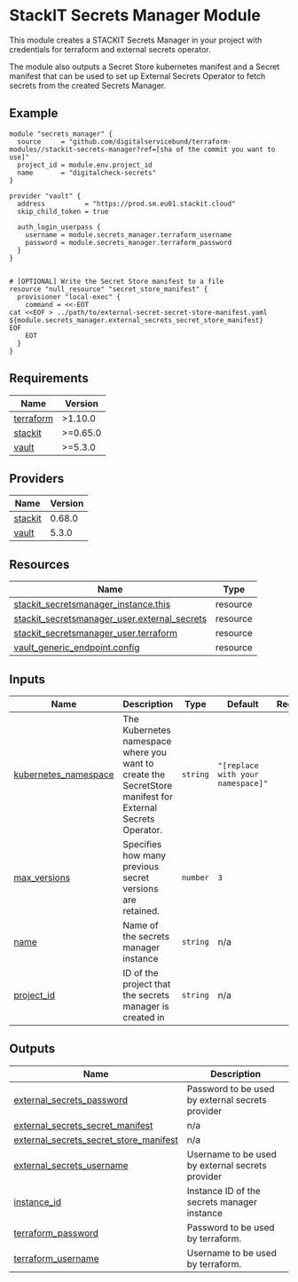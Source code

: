 # StackIT Secrets Manager Module

This module creates a STACKIT Secrets Manager in your project with credentials for terraform and external secrets
operator.

The module also outputs a Secret Store kubernetes manifest and a Secret manifest that can be used to set up External
Secrets Operator to fetch secrets from the created Secrets Manager.

## Example

```hcl
module "secrets_manager" {
  source     = "github.com/digitalservicebund/terraform-modules//stackit-secrets-manager?ref=[sha of the commit you want to use]"
  project_id = module.env.project_id
  name       = "digitalcheck-secrets"
}

provider "vault" {
  address          = "https://prod.sm.eu01.stackit.cloud"
  skip_child_token = true

  auth_login_userpass {
    username = module.secrets_manager.terraform_username
    password = module.secrets_manager.terraform_password
  }
}


# [OPTIONAL] Write the Secret Store manifest to a file
resource "null_resource" "secret_store_manifest" {
  provisioner "local-exec" {
    command = <<-EOT
cat <<EOF > ../path/to/external-secret-secret-store-manifest.yaml
${module.secrets_manager.external_secrets_secret_store_manifest}
EOF
    EOT
  }
}
```

<!-- BEGIN_TF_DOCS -->
## Requirements

| Name | Version |
|------|---------|
| <a name="requirement_terraform"></a> [terraform](#requirement\_terraform) | >1.10.0 |
| <a name="requirement_stackit"></a> [stackit](#requirement\_stackit) | >=0.65.0 |
| <a name="requirement_vault"></a> [vault](#requirement\_vault) | >=5.3.0 |

## Providers

| Name | Version |
|------|---------|
| <a name="provider_stackit"></a> [stackit](#provider\_stackit) | 0.68.0 |
| <a name="provider_vault"></a> [vault](#provider\_vault) | 5.3.0 |

## Resources

| Name | Type |
|------|------|
| [stackit_secretsmanager_instance.this](https://registry.terraform.io/providers/stackitcloud/stackit/latest/docs/resources/secretsmanager_instance) | resource |
| [stackit_secretsmanager_user.external_secrets](https://registry.terraform.io/providers/stackitcloud/stackit/latest/docs/resources/secretsmanager_user) | resource |
| [stackit_secretsmanager_user.terraform](https://registry.terraform.io/providers/stackitcloud/stackit/latest/docs/resources/secretsmanager_user) | resource |
| [vault_generic_endpoint.config](https://registry.terraform.io/providers/hashicorp/vault/latest/docs/resources/generic_endpoint) | resource |

## Inputs

| Name | Description | Type | Default | Required |
|------|-------------|------|---------|:--------:|
| <a name="input_kubernetes_namespace"></a> [kubernetes\_namespace](#input\_kubernetes\_namespace) | The Kubernetes namespace where you want to create the SecretStore manifest for External Secrets Operator. | `string` | `"[replace with your namespace]"` | no |
| <a name="input_max_versions"></a> [max\_versions](#input\_max\_versions) | Specifies how many previous secret versions are retained. | `number` | `3` | no |
| <a name="input_name"></a> [name](#input\_name) | Name of the secrets manager instance | `string` | n/a | yes |
| <a name="input_project_id"></a> [project\_id](#input\_project\_id) | ID of the project that the secrets manager is created in | `string` | n/a | yes |

## Outputs

| Name | Description |
|------|-------------|
| <a name="output_external_secrets_password"></a> [external\_secrets\_password](#output\_external\_secrets\_password) | Password to be used by external secrets provider |
| <a name="output_external_secrets_secret_manifest"></a> [external\_secrets\_secret\_manifest](#output\_external\_secrets\_secret\_manifest) | n/a |
| <a name="output_external_secrets_secret_store_manifest"></a> [external\_secrets\_secret\_store\_manifest](#output\_external\_secrets\_secret\_store\_manifest) | n/a |
| <a name="output_external_secrets_username"></a> [external\_secrets\_username](#output\_external\_secrets\_username) | Username to be used by external secrets provider |
| <a name="output_instance_id"></a> [instance\_id](#output\_instance\_id) | Instance ID of the secrets manager instance |
| <a name="output_terraform_password"></a> [terraform\_password](#output\_terraform\_password) | Password to be used by terraform. |
| <a name="output_terraform_username"></a> [terraform\_username](#output\_terraform\_username) | Username to be used by terraform. |
<!-- END_TF_DOCS -->
